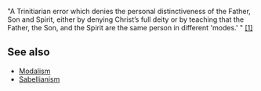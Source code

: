 "A Trinitiarian error which denies the personal distinctiveness of
the Father, Son and Spirit, either by denying Christ’s full deity
or by teaching that the Father, the Son, and the Spirit are the
same person in different 'modes.' "
[[1]](http://www.basictheology.com/definitions/Monarchism/)


## See also

-   [Modalism](Modalism "Modalism")
-   [Sabellianism](Sabellianism "Sabellianism")



